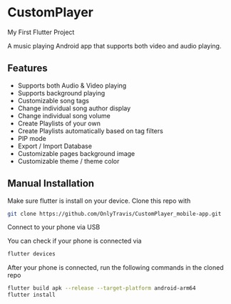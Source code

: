 # CustomPlayer

My First Flutter Project

A music playing Android app that supports both video and audio playing.

## Features
* Supports both Audio & Video playing
* Supports background playing
* Customizable song tags
* Change individual song author display
* Change individual song volume
* Create Playlists of your own
* Create Playlists automatically based on tag filters
* PIP mode 
* Export / Import Database
* Customizable pages background image
* Customizable theme / theme color

## Manual Installation
Make sure flutter is install on your device.
Clone this repo with
```bash
git clone https://github.com/OnlyTravis/CustomPlayer_mobile-app.git
```
Connect to your phone via USB

You can check if your phone is connected via
```bash
flutter devices
```
After your phone is connected, run the following commands in the cloned repo
```bash
flutter build apk --release --target-platform android-arm64
flutter install
```